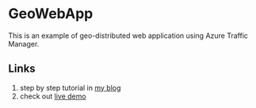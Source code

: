 # GeoWebApp
This is an example of geo-distributed web application using Azure Traffic Manager. 

## Links

1. step by step tutorial in [my blog]
2. check out [live demo]

[my blog]: http://backend-devs.com/blog/archive/multi-regional-aspnet-core-with-azure-traffic-manager/
[live demo]: http://geowebapp2.trafficmanager.net/
